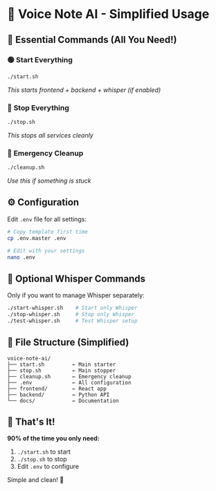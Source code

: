 # 🎯 Voice Note AI - Simplified Usage

## 🚀 Essential Commands (All You Need!)

### 🟢 **Start Everything**
```bash
./start.sh
```
*This starts frontend + backend + whisper (if enabled)*

### 🔴 **Stop Everything**
```bash
./stop.sh
```
*This stops all services cleanly*

### 🧹 **Emergency Cleanup**
```bash
./cleanup.sh
```
*Use this if something is stuck*

## ⚙️ Configuration

Edit `.env` file for all settings:
```bash
# Copy template first time
cp .env.master .env

# Edit with your settings
nano .env
```

## 🎤 Optional Whisper Commands

Only if you want to manage Whisper separately:

```bash
./start-whisper.sh    # Start only Whisper
./stop-whisper.sh     # Stop only Whisper  
./test-whisper.sh     # Test Whisper setup
```

## 📁 File Structure (Simplified)

```
voice-note-ai/
├── start.sh         ← Main starter
├── stop.sh          ← Main stopper  
├── cleanup.sh       ← Emergency cleanup
├── .env             ← All configuration
├── frontend/        ← React app
├── backend/         ← Python API
└── docs/            ← Documentation
```

## 🎯 That's It!

**90% of the time you only need:**
1. `./start.sh` to start
2. `./stop.sh` to stop
3. Edit `.env` to configure

Simple and clean! 🎉
